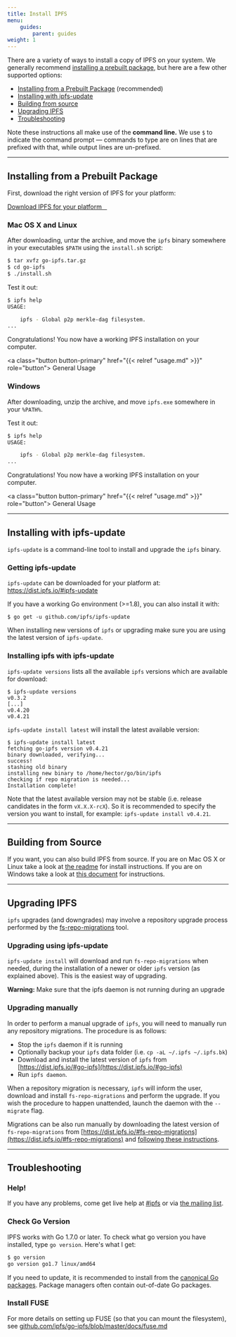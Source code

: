 ```yaml
---
title: Install IPFS
menu:
    guides:
        parent: guides
weight: 1
---
```


<!--
Based on the existing install docs at https://github.com/ipfs/website/blob/714fa4f3fc469d81b94dc190f1335b9556ad90e1/content/docs/install.md

Note there are pending PRs for that document that will need to be included here:
- https://github.com/ipfs/website/pull/260 / https://github.com/ipfs/website/pull/228
- https://github.com/ipfs/website/pull/258

-->

There are a variety of ways to install a copy of IPFS on your system. We generally recommend [installing a prebuilt package](#installing-from-a-prebuilt-package), but here are a few other supported options:

* [Installing from a Prebuilt Package](#installing-from-a-prebuilt-package) (recommended)
* [Installing with ipfs-update](#installing-with-ipfs-update)
* [Building from source](#building-from-source)
* [Upgrading IPFS](#upgrading-ipfs)
* [Troubleshooting](#troubleshooting)

Note these instructions all make use of the **command line.** We use `$` to indicate the command prompt — commands to type are on lines that are prefixed with that, while output lines are un-prefixed.

---

## Installing from a Prebuilt Package

First, download the right version of IPFS for your platform:

<a class="button button-primary" href="https://dist.ipfs.io/#go-ipfs" role="button">
  Download IPFS for your platform &nbsp;&nbsp;<i class="fa fa-download" aria-hidden="true"></i>
</a>

### Mac OS X and Linux

After downloading, untar the archive, and move the `ipfs` binary somewhere in your executables `$PATH` using the `install.sh` script:

```sh
$ tar xvfz go-ipfs.tar.gz
$ cd go-ipfs
$ ./install.sh
```

Test it out:

```sh
$ ipfs help
USAGE:

    ipfs - Global p2p merkle-dag filesystem.
...
```

Congratulations! You now have a working IPFS installation on your computer.

<a class="button button-primary" href="{{< relref "usage.md" >}}" role="button">
  General Usage &nbsp;&nbsp;<i class="fa fa-arrow-right"></i>
</a>

### Windows

After downloading, unzip the archive, and move `ipfs.exe`  somewhere in your `%PATH%`.

Test it out:

```sh
$ ipfs help
USAGE:

    ipfs - Global p2p merkle-dag filesystem.
...
```

Congratulations! You now have a working IPFS installation on your computer.

<a class="button button-primary" href="{{< relref "usage.md" >}}" role="button">
  General Usage &nbsp;&nbsp;<i class="fa fa-arrow-right"></i>
</a>


---

## Installing with ipfs-update

`ipfs-update` is a command-line tool to install and upgrade the `ipfs` binary.

### Getting ipfs-update

`ipfs-update` can be downloaded for your platform at: https://dist.ipfs.io/#ipfs-update

If you have a working Go environment (>=1.8), you can also install it with:
```
$ go get -u github.com/ipfs/ipfs-update
```


When installing new versions of `ipfs` or upgrading make sure you are using the latest version of `ipfs-update`.

### Installing ipfs with ipfs-update

`ipfs-update versions` lists all the available `ipfs` versions which are available for download:

```
$ ipfs-update versions
v0.3.2
[...]
v0.4.20
v0.4.21
```


`ipfs-update install latest` will install the latest available version:

```
$ ipfs-update install latest
fetching go-ipfs version v0.4.21
binary downloaded, verifying...
success!
stashing old binary
installing new binary to /home/hector/go/bin/ipfs
checking if repo migration is needed...
Installation complete!
```

Note that the latest available version may not be stable (i.e. release candidates
in the form `vX.X.X-rcX`). So it is recommended to specify the version you want
to install, for example: `ipfs-update install v0.4.21`.

---

## Building from Source

If you want, you can also build IPFS from source.
If you are on Mac OS X or Linux take a look at [the readme](https://github.com/ipfs/go-ipfs#build-from-source) for install instructions.
If you are on Windows take a look at [this document](https://github.com/ipfs/go-ipfs/blob/master/docs/windows.md) for instructions.

---

## Upgrading IPFS

`ipfs` upgrades (and downgrades) may involve a repository upgrade process performed by the
[fs-repo-migrations](https://dist.ipfs.io/#fs-repo-migrations) tool.

### Upgrading using ipfs-update

`ipfs-update install` will download and run `fs-repo-migrations` when needed, during the installation of
a newer or older `ipfs` version (as explained above). This is the easiest way of upgrading.

<div class="message mb">
  <strong>Warning:</strong> Make sure that the ipfs daemon is not running during an upgrade
</div>


### Upgrading manually

In order to perform a manual upgrade of `ipfs`, you will need to manually run any repository migrations. The
procedure is as follows:

* Stop the `ipfs` daemon if it is running
* Optionally backup your `ipfs` data folder (i.e. `cp -aL ~/.ipfs ~/.ipfs.bk`)
* Download and install the latest version of `ipfs` from [https://dist.ipfs.io/#go-ipfs](https://dist.ipfs.io/#go-ipfs)
* Run `ipfs daemon`.

When a repository migration is necessary, `ipfs` will inform the user, download and install `fs-repo-migrations`
and perform the upgrade. If you wish the procedure to happen unattended, launch the daemon with the `--migrate`
flag.

Migrations can be also run manually by downloading the latest version of `fs-repo-migrations`
from [https://dist.ipfs.io/#fs-repo-migrations](https://dist.ipfs.io/#fs-repo-migrations) and
[following these instructions](https://github.com/ipfs/fs-repo-migrations/blob/master/run.md).

---

## Troubleshooting

### Help!

If you have any problems, come get live help at
[#ipfs](/#community) or via [the mailing list](/#community).

### Check Go Version

IPFS works with Go 1.7.0 or later.
To check what go version you have installed, type `go version`.
Here's what I get:

```sh
$ go version
go version go1.7 linux/amd64
```

If you need to update, it is recommended to install from the
[canonical Go packages](https://golang.org/doc/install).
Package managers often contain out-of-date Go packages.

### Install FUSE

For more details on setting up FUSE (so that you can mount the filesystem), see [github.com/ipfs/go-ipfs/blob/master/docs/fuse.md](https://github.com/ipfs/go-ipfs/blob/master/docs/fuse.md)
